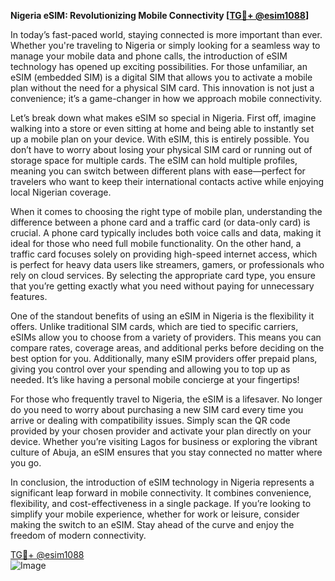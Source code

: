 **Nigeria eSIM: Revolutionizing Mobile Connectivity [[TG💪+ @esim1088](https://t.me/s/esim1088)]**

In today’s fast-paced world, staying connected is more important than ever. Whether you're traveling to Nigeria or simply looking for a seamless way to manage your mobile data and phone calls, the introduction of eSIM technology has opened up exciting possibilities. For those unfamiliar, an eSIM (embedded SIM) is a digital SIM that allows you to activate a mobile plan without the need for a physical SIM card. This innovation is not just a convenience; it’s a game-changer in how we approach mobile connectivity.

Let’s break down what makes eSIM so special in Nigeria. First off, imagine walking into a store or even sitting at home and being able to instantly set up a mobile plan on your device. With eSIM, this is entirely possible. You don’t have to worry about losing your physical SIM card or running out of storage space for multiple cards. The eSIM can hold multiple profiles, meaning you can switch between different plans with ease—perfect for travelers who want to keep their international contacts active while enjoying local Nigerian coverage.

When it comes to choosing the right type of mobile plan, understanding the difference between a phone card and a traffic card (or data-only card) is crucial. A phone card typically includes both voice calls and data, making it ideal for those who need full mobile functionality. On the other hand, a traffic card focuses solely on providing high-speed internet access, which is perfect for heavy data users like streamers, gamers, or professionals who rely on cloud services. By selecting the appropriate card type, you ensure that you’re getting exactly what you need without paying for unnecessary features.

One of the standout benefits of using an eSIM in Nigeria is the flexibility it offers. Unlike traditional SIM cards, which are tied to specific carriers, eSIMs allow you to choose from a variety of providers. This means you can compare rates, coverage areas, and additional perks before deciding on the best option for you. Additionally, many eSIM providers offer prepaid plans, giving you control over your spending and allowing you to top up as needed. It’s like having a personal mobile concierge at your fingertips!

For those who frequently travel to Nigeria, the eSIM is a lifesaver. No longer do you need to worry about purchasing a new SIM card every time you arrive or dealing with compatibility issues. Simply scan the QR code provided by your chosen provider and activate your plan directly on your device. Whether you’re visiting Lagos for business or exploring the vibrant culture of Abuja, an eSIM ensures that you stay connected no matter where you go.

In conclusion, the introduction of eSIM technology in Nigeria represents a significant leap forward in mobile connectivity. It combines convenience, flexibility, and cost-effectiveness in a single package. If you’re looking to simplify your mobile experience, whether for work or leisure, consider making the switch to an eSIM. Stay ahead of the curve and enjoy the freedom of modern connectivity. 

[TG💪+ @esim1088](https://t.me/s/esim1088)  
![Image](https://i.postimg.cc/Y0z9fWf4/image.png)